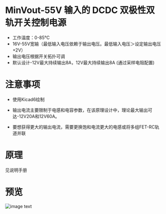 # MinVout-55V 输入的 DCDC 双极性双轨开关控制电源
* 工作温度：0-85℃
* 16V-55V宽输（最低输入电压依赖于输出电压。最低输入电压＞设定输出电压+2V）
* 输出电压根据开关拓扑可调
* 默认设计-12V最大持续输出8A，12V最大持续输出8A (通过采样电阻配置)

# 注意事项

* 使用Kicad6绘制

* 输出电流主要限制于电感和电容参数，在该原理设计中，理论最大输出可达-12V20A和12V60A。
* 要想获得更大的输出电流，需要更换饱和电流更大的电感或将多组FET-RC轨道并联

# 原理
见说明手册

# 预览
![image text](http://git.starsriver.net:8110/starsriver/circuits-design/-/raw/master/Projects/DCDC_StepDown(LTC3892)_(%C2%B112-%C2%B118V%208A)/preview.jpg)